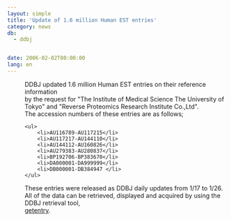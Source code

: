 ```yaml
---
layout: simple
title: 'Update of 1.6 million Human EST entries'
category: news
db:
  - ddbj


date: 2006-02-02T00:00:00
lang: en
---
```


<dd>DDBJ updated 1.6 million Human EST entries on their reference information<br> by the request for "The Institute of Medical Science The University of<br> Tokyo" and "Reverse Proteomics Research Institute Co.,Ltd".
<dd>The accession numbers of these entries are as follows;
<dd>

    <ul>
        <li>AU116789-AU117215</li>
        <li>AU117217-AU144110</li>
        <li>AU144112-AU160826</li>
        <li>AU279383-AU280837</li>
        <li>BP192706-BP383670</li>
        <li>DA000001-DA999999</li>
        <li>DB000001-DB384947 </li>
    </ul>
<dd>These entries were released as DDBJ daily updates from 1/17 to 1/26.
<dd>All of the data can be retrieved, displayed and acquired by using the<br> DDBJ retrieval tool,<br> <a href="http://getentry.ddbj.nig.ac.jp/top-e.html">getentry</a>.</dd>
</dd>
</dd>
</dd>
</dd>
